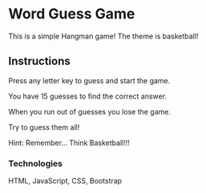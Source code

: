 # Word Guess Game

This is a simple Hangman game! The theme is basketball!

## Instructions

Press any letter key to guess and start the game.

You have 15 guesses to find the correct answer.

When you run out of guesses you lose the game.

Try to guess them all!

Hint: Remember... Think Basketball!!!

### Technologies
HTML, JavaScript, CSS, Bootstrap